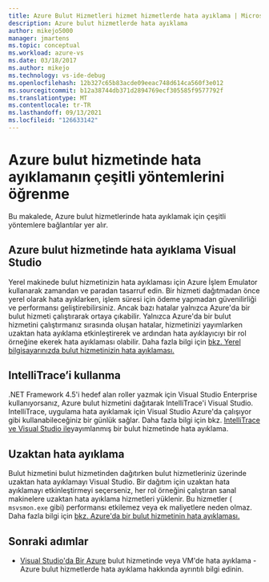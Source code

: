 ```yaml
---
title: Azure Bulut Hizmetleri hizmet hizmetlerde hata ayıklama | Microsoft Docs
description: Azure bulut hizmetlerde hata ayıklama
author: mikejo5000
manager: jmartens
ms.topic: conceptual
ms.workload: azure-vs
ms.date: 03/18/2017
ms.author: mikejo
ms.technology: vs-ide-debug
ms.openlocfilehash: 12b327c65b83acde09eeac748d614ca560f3e012
ms.sourcegitcommit: b12a38744db371d2894769ecf305585f9577792f
ms.translationtype: MT
ms.contentlocale: tr-TR
ms.lasthandoff: 09/13/2021
ms.locfileid: "126633142"
---
```

# <a name="learn-the-various-ways-to-debug-an-azure-cloud-service"></a>Azure bulut hizmetinde hata ayıklamanın çeşitli yöntemlerini öğrenme
Bu makalede, Azure bulut hizmetlerinde hata ayıklamak için çeşitli yöntemlere bağlantılar yer alır.

## <a name="debugging-an-azure-cloud-service-in-visual-studio"></a>Azure bulut hizmetinde hata ayıklama Visual Studio
Yerel makinede bulut hizmetinizin hata ayıklaması için Azure İşlem Emulator kullanarak zamandan ve paradan tasarruf edin. Bir hizmeti dağıtmadan önce yerel olarak hata ayıklarken, işlem süresi için ödeme yapmadan güvenilirliği ve performansı geliştirebilirsiniz. Ancak bazı hatalar yalnızca Azure'da bir bulut hizmeti çalıştırarak ortaya çıkabilir. Yalnızca Azure'da bir bulut hizmetini çalıştırmanız sırasında oluşan hatalar, hizmetinizi yayımlarken uzaktan hata ayıklama etkinleştirerek ve ardından hata ayıklayıcıyı bir rol örneğine ekerek hata ayıklaması olabilir. Daha fazla bilgi için [bkz. Yerel bilgisayarınızda bulut hizmetinizin hata ayıklaması.](vs-azure-tools-debug-cloud-services-virtual-machines.md#debug-your-cloud-service-on-your-local-computer)

## <a name="using-intellitrace"></a>IntelliTrace’i kullanma
.NET Framework 4.5'i hedef alan roller yazmak için Visual Studio Enterprise kullanıyorsanız, Azure bulut hizmetini dağıtarak IntelliTrace'i Visual Studio. IntelliTrace, uygulama hata ayıklamak için Visual Studio Azure'da çalışıyor gibi kullanabileceğiniz bir günlük sağlar. Daha fazla bilgi için bkz. [IntelliTrace ve Visual Studio ile](vs-azure-tools-intellitrace-debug-published-cloud-services.md)yayımlanmış bir bulut hizmetinde hata ayıklama.

## <a name="remote-debugging"></a>Uzaktan hata ayıklama
Bulut hizmetini bulut hizmetinden dağıtırken bulut hizmetleriniz üzerinde uzaktan hata ayıklamayı Visual Studio. Bir dağıtım için uzaktan hata ayıklamayı etkinleştirmeyi seçerseniz, her rol örneğini çalıştıran sanal makinelere uzaktan hata ayıklama hizmetleri yüklenir. Bu hizmetler ( `msvsmon.exe` gibi) performansı etkilemez veya ek maliyetlere neden olmaz. Daha fazla bilgi için [bkz. Azure'da bir bulut hizmetinin hata ayıklaması.](vs-azure-tools-debug-cloud-services-virtual-machines.md#debug-a-cloud-service-in-azure)

## <a name="next-steps"></a>Sonraki adımlar
- [Visual Studio'da Bir Azure](./vs-azure-tools-debug-cloud-services-virtual-machines.md) bulut hizmetinde veya VM'de hata ayıklama - Azure bulut hizmetlerde hata ayıklama hakkında ayrıntılı bilgi edinin.
